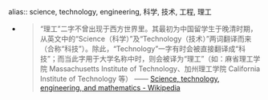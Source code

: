alias:: science, technology, engineering, 科学, 技术, 工程, 理工

- > “理工”二字不曾出现于西方世界里。其最初为中国留学生于晚清时期，从英文中的“Science（科学）”及“Technology（技术）”两词翻译而来（合称“科技”）。除此，“Technology”一字有时会被直接翻译成“科技”；而当此字用于大学名称中时，则会被译为“理工”（如：麻省理工学院 Massachusetts Institute of Technology、加州理工学院 California Institute of Technology 等）
  —— [Science, technology, engineering, and mathematics - Wikipedia](https://en.wikipedia.org/wiki/Science,_technology,_engineering,_and_mathematics)